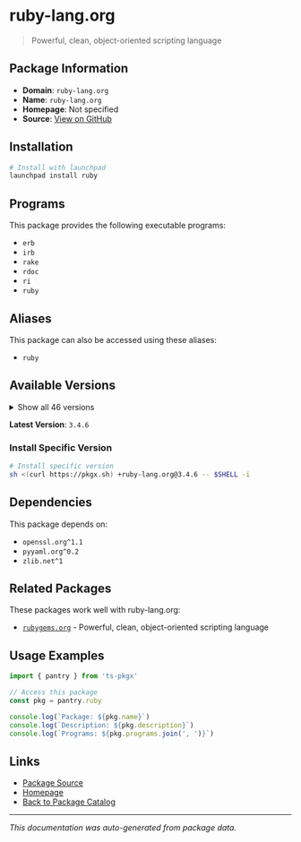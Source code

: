 # ruby-lang.org

> Powerful, clean, object-oriented scripting language

## Package Information

- **Domain**: `ruby-lang.org`
- **Name**: `ruby-lang.org`
- **Homepage**: Not specified
- **Source**: [View on GitHub](https://github.com/pkgxdev/pantry/tree/main/projects/ruby-lang.org/package.yml)

## Installation

```bash
# Install with launchpad
launchpad install ruby
```

## Programs

This package provides the following executable programs:

- `erb`
- `irb`
- `rake`
- `rdoc`
- `ri`
- `ruby`

## Aliases

This package can also be accessed using these aliases:

- `ruby`

## Available Versions

<details>
<summary>Show all 46 versions</summary>

- `3.4.6`, `3.4.5`, `3.4.4`, `3.4.3`, `3.4.2`
- `3.4.1`, `3.3.9`, `3.3.8`, `3.3.7`, `3.3.6`
- `3.3.5`, `3.3.4`, `3.3.3`, `3.3.2`, `3.3.1`
- `3.3.0`, `3.2.9`, `3.2.8`, `3.2.7`, `3.2.6`
- `3.2.5`, `3.2.4`, `3.2.3`, `3.2.2`, `3.2.1`
- `3.2.0`, `3.1.7`, `3.1.6`, `3.1.5`, `3.1.4`
- `3.1.3`, `3.1.2`, `3.1.1`, `3.1.0`, `3.0.7`
- `3.0.6`, `3.0.5`, `3.0.4`, `3.0.3`, `3.0.2`
- `3.0.1`, `3.0.0`, `2.7.8`, `2.7.6`, `2.6.10`
- `2.5.9`

</details>

**Latest Version**: `3.4.6`

### Install Specific Version

```bash
# Install specific version
sh <(curl https://pkgx.sh) +ruby-lang.org@3.4.6 -- $SHELL -i
```

## Dependencies

This package depends on:

- `openssl.org^1.1`
- `pyyaml.org^0.2`
- `zlib.net^1`

## Related Packages

These packages work well with ruby-lang.org:

- [`rubygems.org`](../rubygems.org/index.md) - Powerful, clean, object-oriented scripting language

## Usage Examples

```typescript
import { pantry } from 'ts-pkgx'

// Access this package
const pkg = pantry.ruby

console.log(`Package: ${pkg.name}`)
console.log(`Description: ${pkg.description}`)
console.log(`Programs: ${pkg.programs.join(', ')}`)
```

## Links

- [Package Source](https://github.com/pkgxdev/pantry/tree/main/projects/ruby-lang.org/package.yml)
- [Homepage](#)
- [Back to Package Catalog](../../package-catalog.md)

---

*This documentation was auto-generated from package data.*
